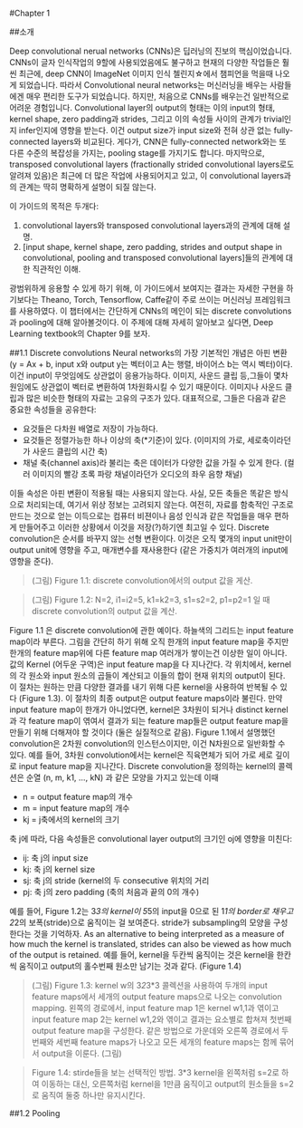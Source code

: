 #Chapter 1

##소개

Deep convolutional nerual networks (CNNs)은 딥러닝의 진보의 핵심이었습니다. CNNs이 글자 인식작업의 9할에 사용되었음에도 불구하고 현재의 다양한 작업들은 훨씬 최근에, deep CNN이 ImageNet 이미지 인식 첼린지☆에서 챔피언을 먹을때 나오게 되었습니다.
따라서 Convolutional neural networks는 머신러닝을 배우는 사람들에겐 매우 편리한 도구가 되었습니다. 하지만, 처음으로 CNNs를 배우는건 일반적으로 어려운 경험입니다. Convolutional layer의 output의 형태는 이의 input의 형태, kernel shape, zero padding과 strides, 그리고 이의 속성들 사이의 관계가 trivial인지 infer인지에 영향을 받는다. 이건 output size가 input size와 전혀 상관 없는 fully-connected layers와 비교된다. 게다가, CNN은 fully-connected network와는 또 다른 수준의 복잡성을 가지는, pooling stage를 가지기도 합니다. 마지막으로, transposed convolutional layers (fractionally strided convolutional layers로도 알려져 있음)은 최근에 더 많은 작업에 사용되어지고 있고, 이 convolutional layers과의 관계는 딱히 명확하게 설명이 되질 않는다.

이 가이드의 목적은 두개다:
1. convolutional layers와 transposed convolutional layers과의 관계에 대해 설명.
2. [input shape, kernel shape, zero padding, strides and output shape in convolutional, pooling and transposed convolutional layers]들의 관계에 대한 직관적인 이해.

광범위하게 응용할 수 있게 하기 위해, 이 가이드에서 보여지는 결과는 자세한 구현을 하기보다는 Theano, Torch, Tensorflow, Caffe같이 주로 쓰이는 머신러닝 프레임워크를 사용하였다.
이 챕터에서는 간단하게 CNNs의 메인이 되는 discrete convolutions과 pooling에 대해 알아볼것이다. 이 주제에 대해 자세히 알아보고 싶다면, Deep Learning textbook의 Chapter 9를 보자.

##1.1 Discrete convolutions
Neural networks의 가장 기본적인 개념은 아핀 변환(y = Ax + b, input x와 output y는 벡터이고 A는 행렬, 바이어스 b는 역시 벡터)이다. 이건 input이 무엇임에도 상관없이 응용가능하다. 이미지, 사운드 클립 등,그들이 몇차원임에도 상관없이 벡터로 변환하여 1차원화시킬 수 있기 때문이다. 이미지나 사운드 클립과 많은 비슷한 형태의 자료는 고유의 구조가 있다. 대표적으로, 그들은 다음과 같은 중요한 속성들을 공유한다:
* 요것들은 다차원 배열로 저장이 가능하다.
* 요것들은 정렬가능한 하나 이상의 축(*기준)이 있다. (이미지의 가로, 세로축이라던가 사운드 클립의 시간 축)
* 채널 축(channel axis)라 불리는 축은 데이터가 다양한 값을 가질 수 있게 한다. (컬러 이미지의 빨강 초록 파랑 채널이라던가 오디오의 좌우 음향 채널)

이들 속성은 아핀 변환이 적용될 때는 사용되지 않는다. 사실, 모든 축들은 똑같은 방식으로 처리되는데, 여기서 위상 정보는 고려되지 않는다. 여전히, 자료를 함축적인 구조로 만드는 것으로 얻는 이득으로는 컴퓨터 비젼이나 음성 인식과 같은 작업들을 매우 편하게 만들어주고 이러한 상황에서 이것을 저장(?)하기엔 최고일 수 있다. Discrete convolution은 순서를 바꾸지 않는 선형 변환이다. 이것은 오직 몇개의 input unit만이 output unit에 영향을 주고, 매개변수를 재사용한다 (같은 가중치가 여러개의 input에 영향을 준다).

>(그림)
>Figure 1.1: discrete convolution에서의 output 값을 게산.

>(그림)
>Figure 1.2: N=2, i1=i2=5, k1=k2=3, s1=s2=2, p1=p2=1 일 때 discrete convolution의 output 값을 계산.

Figure 1.1 은 discrete convolution에 관한 예이다. 하늘색의 그리드는 input feature map이라 부른다. 그림을 간단히 하기 위해 오직 한개의 input feature map을 주지만 한개의 feature map위에 다른 feature map 여러개가 쌓이는건 이상한 일이 아니다. 값의 Kernel (어두운 구역)은 input feature map을 다 지나간다. 각 위치에서, kernel의 각 원소와 input 원소의 곱들이 계산되고 이들의 합이 현재 위치의 output이 된다. 이 절차는 원하는 만큼 다양한 결과를 내기 위해 다른 kernel을 사용하여 반복될 수 있다 (Figure 1.3). 이 절차의 최종 output은 output feature maps이라 불린다. 만약 input feature map이 한개가 아니었다면, kernel은 3차원이 되거나 distinct kernel과 각 feature map이 엮여서 결과가 되는 feature map들은 output feature map을 만들기 위해 더해져야 할 것이다 (둘은 실질적으로 같음).
Figure 1.1에서 설명했던 convolution은 2차원 convolution의 인스턴스이지만, 이건 N차원으로 일반화할 수 있다. 예를 들어, 3차원 convolution에서는 kernel은 직육면체가 되어 가로 세로 깊이로 input feature map을 지나간다.
Discrete convolution을 정의하는 kernel의 콜렉션은 순열 (n, m, k1, …, kN) 과 같은 모양을 가지고 있는데 이때
* n = output feature map의 개수
* m = input feature map의 개수
* kj = j축에서의 kernel의 크기

축 j에 따라, 다음 속성들은 convolutional layer output의 크기인 oj에 영향을 미친다:

* ij: 축 j의 input size
* kj: 축 j의 kernel size
* sj: 축 j의 stride (kernel의 두 consecutive 위치의 거리
* pj: 축 j의 zero padding (축의 처음과 끝의 0의 개수)

예를 들어, Figure 1.2는 3*3의 kernel이 5*5의 input을 0으로 된 1*1의 border로  채우고 2*2의 보폭(stride)으로 움직이는 걸 보여준다.
stride가 subsampling의 모양을 구성한다는 것을 기억하자. As an alternative to being interpreted as a measure of how much the kernel is translated, strides can also be viewed as how much of the output is retained. 예를 들어, kernel을 두칸씩 움직이는 것은 kernel을 한칸씩 움직이고 output의 홀수번째 원소만 남기는 것과 같다. (Figure 1.4)

>(그림)
>Figure 1.3: kernel w의 3*2*3*3 콜렉션을 사용하여 두개의 input feature maps에서 세개의 output feature maps으로 나오는 convolution mapping. 왼쪽의 경로에서, input feature map 1은 kernel w1,1과 엮이고 input feature map 2는 kernel w1,2와 엮이고 결과는 요소별로 합쳐져 첫번째 output feature map을 구성한다. 같은 방법으로 가운데와 오른쪽 경로에서 두번째와 세번째 feature maps가 나오고 모든 세개의 feature maps는 함께 묶어서 output을 이룬다.
>(그림)

>Figure 1.4: stirde들을 보는 선택적인 방법. 3*3 kernel을 왼쪽처럼 s=2로 하여 이동하는 대신, 오른쪽처럼 kernel을 1만큼 움직이고 output의 원소들을 s=2로 움직여 둘중 하나만 유지시킨다.

##1.2 Pooling
